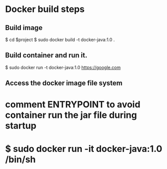 # Docker build steps

## Build image
$ cd $project
$ sudo docker build -t docker-java:1.0 .

## Build container and run it.
$ sudo docker run -t docker-java:1.0 https://google.com

## Access the docker image file system 
# comment ENTRYPOINT to avoid container run the jar file during startup
# $ sudo docker run -it docker-java:1.0 /bin/sh
